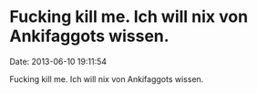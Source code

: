 Fucking kill me. Ich will nix von Ankifaggots wissen.
=====================================================

Date: 2013-06-10 19:11:54

Fucking kill me. Ich will nix von Ankifaggots wissen.
